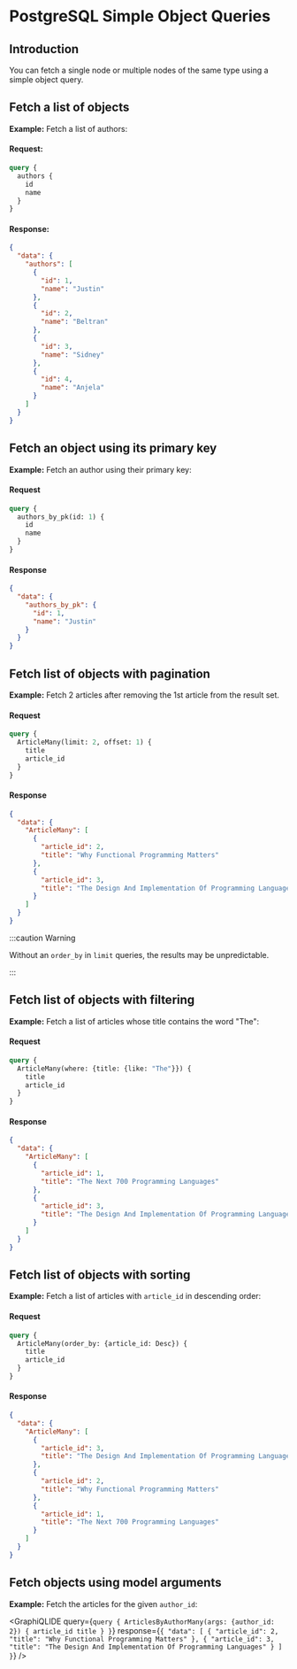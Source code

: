 # PostgreSQL Simple Object Queries

## Introduction

You can fetch a single node or multiple nodes of the same type using a simple object query.

## Fetch a list of objects

**Example:** Fetch a list of authors:

#### Request:
```graphql
query {
  authors {
    id
    name
  }
}
```

#### Response:
```JSON
{
  "data": {
    "authors": [
      {
        "id": 1,
        "name": "Justin"
      },
      {
        "id": 2,
        "name": "Beltran"
      },
      {
        "id": 3,
        "name": "Sidney"
      },
      {
        "id": 4,
        "name": "Anjela"
      }
    ]
  }
}
```



## Fetch an object using its primary key

**Example:** Fetch an author using their primary key:

#### Request

```graphql
query {
  authors_by_pk(id: 1) {
    id
    name
  }
}
```

#### Response

```JSON
{
  "data": {
    "authors_by_pk": {
      "id": 1,
      "name": "Justin"
    }
  }
}
```

## Fetch list of objects with pagination

**Example:** Fetch 2 articles after removing the 1st article from the result set.

#### Request

```graphql
query {
  ArticleMany(limit: 2, offset: 1) {
    title
    article_id
  }
}
```

#### Response

```JSON
{
  "data": {
    "ArticleMany": [
      {
        "article_id": 2,
        "title": "Why Functional Programming Matters"
      },
      {
        "article_id": 3,
        "title": "The Design And Implementation Of Programming Languages"
      }
    ]
  }
}
```

:::caution Warning

Without an `order_by` in `limit` queries, the results may be unpredictable.

:::

## Fetch list of objects with filtering

**Example:** Fetch a list of articles whose title contains the word "The":

#### Request

```graphql
query {
  ArticleMany(where: {title: {like: "The"}}) {
    title
    article_id
  }
}
```

#### Response

```JSON
{
  "data": {
    "ArticleMany": [
      {
        "article_id": 1,
        "title": "The Next 700 Programming Languages"
      },
      {
        "article_id": 3,
        "title": "The Design And Implementation Of Programming Languages"
      }
    ]
  }
}
```

## Fetch list of objects with sorting

**Example:** Fetch a list of articles with `article_id` in descending order:

#### Request

```graphql
query {
  ArticleMany(order_by: {article_id: Desc}) {
    title
    article_id
  }
}
```

#### Response

```JSON
{
  "data": {
    "ArticleMany": [
      {
        "article_id": 3,
        "title": "The Design And Implementation Of Programming Languages"
      },
      {
        "article_id": 2,
        "title": "Why Functional Programming Matters"
      },
      {
        "article_id": 1,
        "title": "The Next 700 Programming Languages"
      }
    ]
  }
}
```

## Fetch objects using model arguments

**Example:** Fetch the articles for the given `author_id`:

<GraphiQLIDE
  query={`query {
  ArticlesByAuthorMany(args: {author_id: 2}) {
      article_id
      title
    }
}`}
  response={`{
  "data": [
    {
      "article_id": 2,
      "title": "Why Functional Programming Matters"
    },
    {
      "article_id": 3,
      "title": "The Design And Implementation Of Programming Languages"
    }
  ]
}`}
/>

